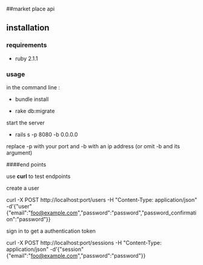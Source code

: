 ##market place api

## installation 

### requirements

- ruby 2.1.1


### usage

in the command line :

- bundle install

- rake db:migrate

start the server 

- rails s -p 8080 -b 0.0.0.0

replace -p with your port and -b with an ip address (or omit -b and its argument)

####end points

use **curl** to test endpoints

create a user

curl -X POST http://localhost:port/users -H "Content-Type: application/json" -d'{"user"{"email":"foo@example.com","password":"password","password_confirmation":"password"}}

sign in to get a authentication token

curl -X POST http://localhost:port/sessions -H "Content-Type: application/json" -d'{"session"{"email":"foo@example.com","password":"password"}}






